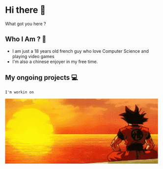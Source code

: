 # Hi there 👋

  What got you here ?

## Who I Am ? 🤔
  - I am just a 18 years old french guy who love Computer Science and playing video games
  - I'm also a chinese enjoyer in my free time.

## My ongoing projects 💻
    I'm workin on 


<img src="FukuInTheCode-banner-github.gif">
